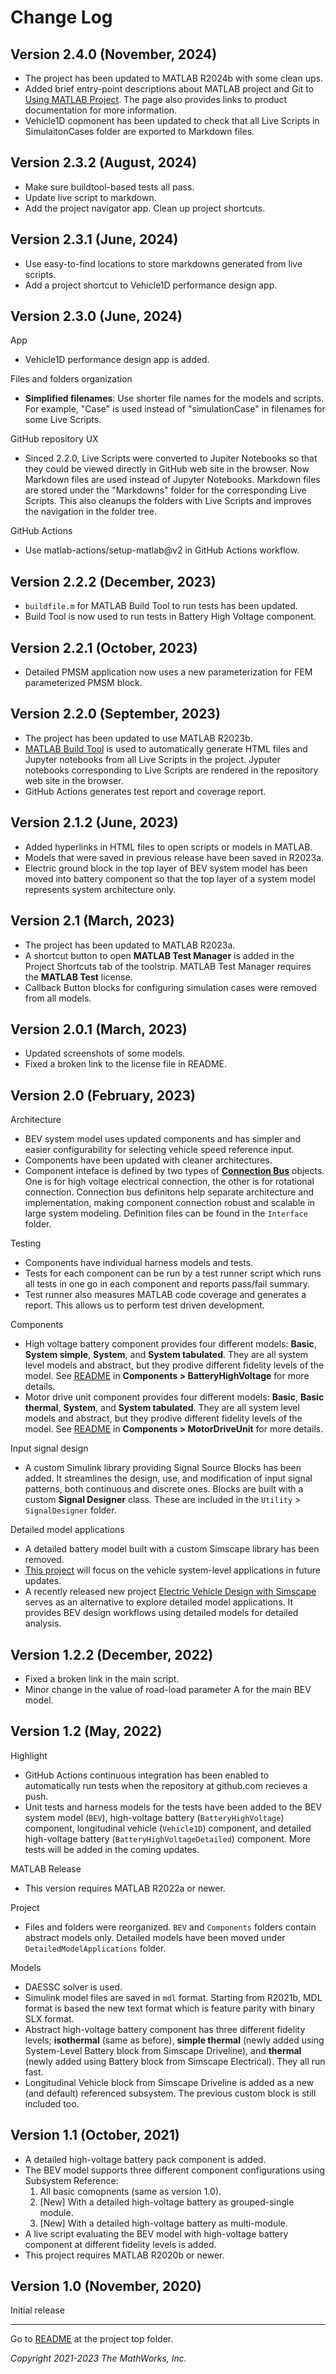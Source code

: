 # Change Log

## Version 2.4.0 (November, 2024)

- The project has been updated to MATLAB R2024b with some clean ups.
- Added brief entry-point descriptions about MATLAB project and Git
  to [Using MATLAB Project](docs/Using-MATLAB-Project.md).
  The page also provides links to product documentation for more information.
- Vehicle1D copmonent has been updated to check that all Live Scripts
  in SimulaitonCases folder are exported to Markdown files.

## Version 2.3.2 (August, 2024)

- Make sure buildtool-based tests all pass.
- Update live script to markdown.
- Add the project navigator app. Clean up project shortcuts.

## Version 2.3.1 (June, 2024)

- Use easy-to-find locations to store markdowns generated from live scripts.
- Add a project shortcut to Vehicle1D performance design app.

## Version 2.3.0 (June, 2024)

App

- Vehicle1D performance design app is added.

Files and folders organization

- **Simplified filenames**:
  Use shorter file names for the models and scripts.
  For example, "Case" is used instead of "simulationCase"
  in filenames for some Live Scripts.

GitHub repository UX

- Sinced 2.2.0, Live Scripts were converted to Jupiter Notebooks
  so that they could be viewed directly in GitHub web site in the browser.
  Now Markdown files are used instead of Jupyter Notebooks.
  Markdown files are stored under the "Markdowns" folder
  for the corresponding Live Scripts.
  This also cleanups the folders with Live Scripts and
  improves the navigation in the folder tree.

GitHub Actions

- Use matlab-actions/setup-matlab@v2 in GitHub Actions workflow.

## Version 2.2.2 (December, 2023)

- `buildfile.m` for MATLAB Build Tool to run tests has been updated.
- Build Tool is now used to run tests in Battery High Voltage component.

## Version 2.2.1 (October, 2023)

- Detailed PMSM application now uses a new parameterization for
  FEM parameterized PMSM block.

## Version 2.2.0 (September, 2023)

- The project has been updated to use MATLAB R2023b.
- [MATLAB Build Tool][url-buildtool] is used to automatically generate
  HTML files and Jupyter notebooks from all Live Scripts in the project.
  Jyputer notebooks corresponding to Live Scripts are rendered in
  the repository web site in the browser.
- GitHub Actions generates test report and coverage report.

[url-buildtool]: https://www.mathworks.com/help/matlab/matlab_prog/overview-of-matlab-build-tool.html

## Version 2.1.2 (June, 2023)

- Added hyperlinks in HTML files to open scripts or models in MATLAB.
- Models that were saved in previous release have been saved in R2023a.
- Electric ground block in the top layer of BEV system model has been
  moved into battery component so that
  the top layer of a system model represents system architecture only.

## Version 2.1 (March, 2023)

- The project has been updated to MATLAB R2023a.
- A shortcut button to open **MATLAB Test Manager**
  is added in the Project Shortcuts tab of the toolstrip.
  MATLAB Test Manager requires the **MATLAB Test** license.
- Callback Button blocks for configuring simulation cases were removed
  from all models.

## Version 2.0.1 (March, 2023)

- Updated screenshots of some models.
- Fixed a broken link to the license file in README.

## Version 2.0 (February, 2023)

Architecture

- BEV system model uses updated components and
  has simpler and easier configurability
  for selecting vehicle speed reference input.
- Components have been updated with cleaner architectures.
- Component inteface is defined by two types
  of [**Connection Bus**][url-cbus] objects.
  One is for high voltage electrical connection,
  the other is for rotational connection.
  Connection bus definitons help separate architecture and implementation,
  making component connection robust and scalable in large system modeling.
  Definition files can be found in the `Interface` folder.

[url-cbus]: https://www.mathworks.com/help/simulink/slref/simulink.connectionbus.html

Testing

- Components have individual harness models and tests.
- Tests for each component can be run by a test runner script
  which runs all tests in one go in each component
  and reports pass/fail summary.
- Test runner also measures MATLAB code coverage
  and generates a report.
  This allows us to perform test driven development.

Components

- High voltage battery component provides
  four different models:
  **Basic**, **System simple**, **System**, and **System tabulated**.
  They are all system level models and abstract,
  but they prodive different fidelity levels of the model.
  See [README](./Components/BatteryHighVoltage/README.md) in
  **Components > BatteryHighVoltage** for more details.
- Motor drive unit component provides
  four different models:
  **Basic**, **Basic thermal**, **System**, and **System tabulated**.
  They are all system level models and abstract,
  but they prodive different fidelity levels of the model.
  See [README](./Components/MotorDriveUnit/README.md) in
  **Components > MotorDriveUnit** for more details.

Input signal design

- A custom Simulink library providing Signal Source Blocks
  has been added.
  It streamlines the design, use, and modification of
  input signal patterns, both continuous and discrete ones.
  Blocks are built with a custom **Signal Designer** class.
  These are included in the `Utility` > `SignalDesigner` folder.

Detailed model applications

- A detailed battery model built with a custom Simscape library
  has been removed.
- [This project][url-bev] will focus on the vehicle system-level applications
  in future updates.
- A recently released new project
  [Electric Vehicle Design with Simscape][url-bev-design]
  serves as an alternative to explore detailed model applications.
  It provides BEV design workflows using detailed models
  for detailed analysis.

[url-bev]: https://www.mathworks.com/matlabcentral/fileexchange/82250
[url-bev-design]: https://www.mathworks.com/matlabcentral/fileexchange/124795

## Version 1.2.2 (December, 2022)

- Fixed a broken link in the main script.
- Minor change in the value of road-load parameter A
  for the main BEV model.

## Version 1.2 (May, 2022)

Highlight

- GitHub Actions continuous integration has been enabled
  to automatically run tests
  when the repository at github.com recieves a push.
- Unit tests and harness models for the tests have been added
  to the BEV system model (`BEV`),
  high-voltage battery (`BatteryHighVoltage`) component,
  longitudinal vehicle (`Vehicle1D`) component, and
  detailed high-voltage battery (`BatteryHighVoltageDetailed`) component.
  More tests will be added in the coming updates.

MATLAB Release

- This version requires MATLAB R2022a or newer.

Project

- Files and folders were reorganized.
  `BEV` and `Components` folders contain abstract models only.
  Detailed models have been moved under `DetailedModelApplications` folder.

Models

- DAESSC solver is used.
- Simulink model files are saved in `mdl` format.
  Starting from R2021b, MDL format is based the new text format
  which is feature parity with binary SLX format.
- Abstract high-voltage battery component has
  three different fidelity levels;
  **isothermal** (same as before),
  **simple thermal** (newly added using
  System-Level Battery block from Simscape Driveline),
  and **thermal** (newly added using
  Battery block from Simscape Electrical).
  They all run fast.
- Longitudinal Vehicle block from Simscape Driveline is
  added as a new (and default) referenced subsystem.
  The previous custom block is still included too.

## Version 1.1 (October, 2021)

- A detailed high-voltage battery pack component is added.
- The BEV model supports three different component configurations
  using Subsystem Reference:
  1) All basic comopnents (same as version 1.0).
  2) [New] With a detailed high-voltage battery as grouped-single module.
  3) [New] With a detailed high-voltage battery as multi-module.
- A live script evaluating the BEV model with
  high-voltage battery component at different fidelity levels
  is added.
- This project requires MATLAB R2020b or newer.

## Version 1.0 (November, 2020)

Initial release

<hr>

Go to [README](../README.md) at the project top folder.

_Copyright 2021-2023 The MathWorks, Inc._
